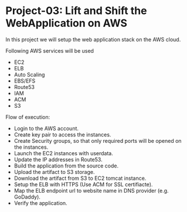 # Project-03: Lift and Shift the WebApplication on AWS 

In this project we will setup the web application stack on the AWS cloud.

Following AWS services will be used 

- EC2
- ELB
- Auto Scaling 
- EBS/EFS
- Route53
- IAM
- ACM
- S3 

Flow of execution:

- Login to the AWS account.
- Create key pair to access the instances.
- Create Security groups, so that only required ports will be opened on the instances. 
- Launch the EC2 instances with userdata.
- Update the IP addresses in Route53. 
- Build the application from the source code.
- Upload the artifact to S3 storage.
- Download the artifact from S3 to EC2 tomcat instance.
- Setup the ELB with HTTPS (Use ACM for SSL certifiacte).
- Map the ELB endpoint url to website name in DNS provider (e.g. GoDaddy).
- Verify the application. 
